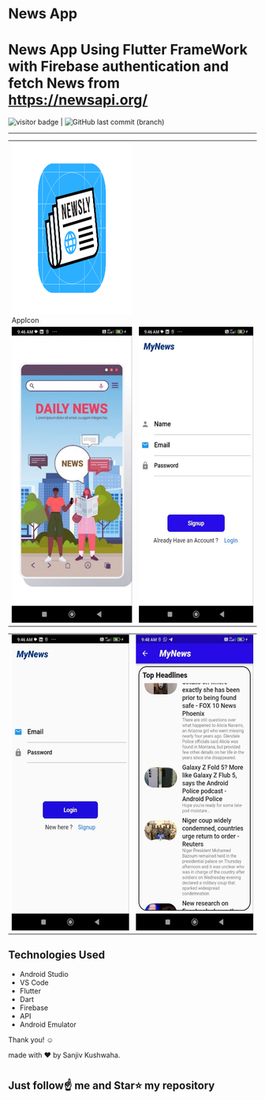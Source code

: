 # News App
# News App Using Flutter FrameWork with Firebase authentication and fetch News from  https://newsapi.org/ 

<img src= "https://visitor-badge.laobi.icu/badge?page_id=sanjiv0286/News-App" alt="visitor badge"/> |  ![GitHub last commit (branch)](https://img.shields.io/github/last-commit/sanjiv0286/News-App/main)

<table>
 <td>
  <div>
    <img src="assets/images/AppIcon.png" width="300" height="350" alt="App">
  </div>
  <div>AppIcon</div>
  
</td>
 <tr>
 <hr>
  
<!--   <td><img src= "image/Kalamappicon.png" width="300" height="350" alt= "AppIcon"></td> -->
 <!-- <td><img src= "assets/images/APP.jpeg" width="300" height="600"></td> -->
  <td><img src = "assets/images/SplashScreen.jpeg" width="300" height="600"></td>
  <td><img src = "assets/images/Signup.jpeg" width="300" height="600"></td>
 
</tr> 
 </table>
<table>
 <tr>
    <td><img src = "assets/images/Login.jpeg" width="300" height="600"></td>
  <td><img src = "assets/images/MainScreen.jpeg" width="300" height="600"></td>
  
</tr>
 </table>
 
<!-- #
![](assets/images/AppIcon.png)
#
![](assets/images/APP.jpeg)
#
![](assets/images/SplashScreen.jpeg)
#
![](assets/images/Signup.jpeg)
#
![](assets/images/Login.jpeg)
#
![](assets/images/MainScreen.jpeg)
# -->
## Technologies Used
* Android Studio
* VS Code
* Flutter
* Dart
* Firebase
* API
* Android Emulator


Thank you! ☺️

made with ❤️ by Sanjiv Kushwaha.
#
## Just follow☝️ me and Star⭐ my repository 

